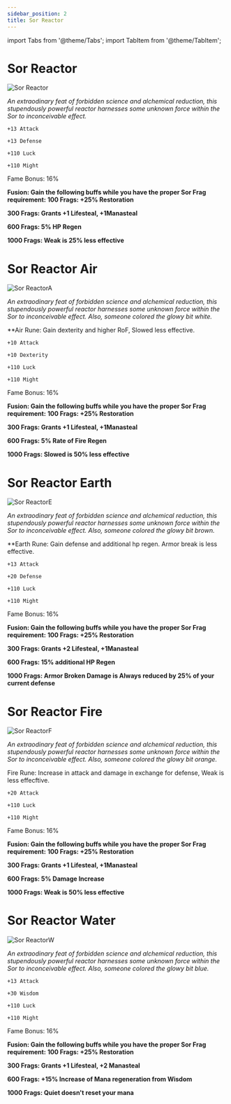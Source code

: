 ```yaml
---
sidebar_position: 2
title: Sor Reactor
---
```


import Tabs from '@theme/Tabs';
import TabItem from '@theme/TabItem';

<Tabs>
  <TabItem value="Sor Reactor" label="Sor Reactor" default>

# Sor Reactor

![Sor Reactor](https://vwiki.valorserver.com/api/item/picture/sor%20reactor)

<i>An extraodinary feat of forbidden science and alchemical reduction, this stupendously powerful reactor harnesses some unknown force within the Sor to inconceivable effect.</i>

    +13 Attack
    
    +13 Defense
    
    +110 Luck
    
    +110 Might
    
Fame Bonus: 16%
    
**Fusion: Gain the following buffs while you have the proper Sor Frag requirement:**
**100 Frags: +25% Restoration**

**300 Frags: Grants +1 Lifesteal, +1Manasteal**

**600 Frags: 5% HP Regen**

**1000 Frags: Weak is 25% less effective**
    
  </TabItem>
  <TabItem value="Air" label="Air">

# Sor Reactor Air

![Sor ReactorA](https://vwiki.valorserver.com/api/item/picture/sor%20reactor%20air)

<i>An extraodinary feat of forbidden science and alchemical reduction, this stupendously powerful reactor harnesses some unknown force within the Sor to inconceivable effect. Also, someone colored the glowy bit white.</i>

**Air Rune: Gain dexterity and higher RoF, Slowed less effective.

    +10 Attack
    
    +10 Dexterity
    
    +110 Luck
    
    +110 Might
    
Fame Bonus: 16%
    
**Fusion: Gain the following buffs while you have the proper Sor Frag requirement:**
**100 Frags: +25% Restoration**

**300 Frags: Grants +1 Lifesteal, +1Manasteal**

**600 Frags: 5% Rate of Fire Regen**

**1000 Frags: Slowed is 50% less effective**

  </TabItem>
  <TabItem value="Earth" label="Earth">

# Sor Reactor Earth

![Sor ReactorE](https://vwiki.valorserver.com/api/item/picture/sor%20reactor%20earth)

<i>An extraodinary feat of forbidden science and alchemical reduction, this stupendously powerful reactor harnesses some unknown force within the Sor to inconceivable effect. Also, someone colored the glowy bit brown.</i>

**Earth Rune: Gain defense and additional hp regen. Armor break is less effective.

    +13 Attack
    
    +20 Defense
    
    +110 Luck
    
    +110 Might
    
Fame Bonus: 16%
    
**Fusion: Gain the following buffs while you have the proper Sor Frag requirement:**
**100 Frags: +25% Restoration**

**300 Frags: Grants +2 Lifesteal, +1Manasteal**

**600 Frags: 15% additional HP Regen**

**1000 Frags: Armor Broken Damage is Always reduced by 25% of your current defense**

  </TabItem>
  <TabItem value="Fire" label="Fire">

# Sor Reactor Fire

![Sor ReactorF](https://vwiki.valorserver.com/api/item/picture/sor%20reactor%20fire)

<i>An extraodinary feat of forbidden science and alchemical reduction, this stupendously powerful reactor harnesses some unknown force within the Sor to inconceivable effect. Also, someone colored the glowy bit orange.</i> 

Fire Rune: Increase in attack and damage in exchange for defense, Weak is less effecftive.

    +20 Attack
    
    +110 Luck
    
    +110 Might
    
Fame Bonus: 16%
    
**Fusion: Gain the following buffs while you have the proper Sor Frag requirement:**
**100 Frags: +25% Restoration**

**300 Frags: Grants +1 Lifesteal, +1Manasteal**

**600 Frags: 5% Damage Increase**

**1000 Frags: Weak is 50% less effective**

  </TabItem>
  <TabItem value="Water" label="Water">

# Sor Reactor Water

![Sor ReactorW](https://vwiki.valorserver.com/api/item/picture/sor%20reactor%20water)

<i>An extraodinary feat of forbidden science and alchemical reduction, this stupendously powerful reactor harnesses some unknown force within the Sor to inconceivable effect. Also, someone colored the glowy bit blue.</i>

    +13 Attack
    
    +30 Wisdom
    
    +110 Luck
    
    +110 Might
    
Fame Bonus: 16%
    
**Fusion: Gain the following buffs while you have the proper Sor Frag requirement:**
**100 Frags: +25% Restoration**

**300 Frags: Grants +1 Lifesteal, +2 Manasteal**

**600 Frags: +15% Increase of Mana regeneration from Wisdom**

**1000 Frags: Quiet doesn't reset your mana**

  </TabItem>
</Tabs>
